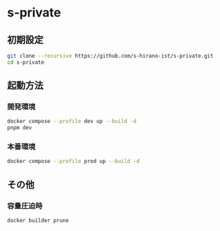 # s-private

## 初期設定

```bash
git clone --recursive https://github.com/s-hirano-ist/s-private.git
cd s-private
```

## 起動方法

### 開発環境

```bash
docker compose --profile dev up --build -d
pnpm dev
```

### 本番環境

```bash
docker compose --profile prod up --build -d
```

## その他

### 容量圧迫時

```bash
docker builder prune
```
